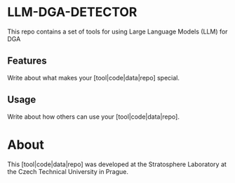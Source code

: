 # LLM-DGA-DETECTOR

This repo contains a set of tools for using Large Language Models (LLM) for DGA

## Features

Write about what makes your [tool|code|data|repo] special.

## Usage

Write about how others can use your [tool|code|data|repo].

# About

This [tool|code|data|repo] was developed at the Stratosphere Laboratory at the Czech Technical University in Prague.
